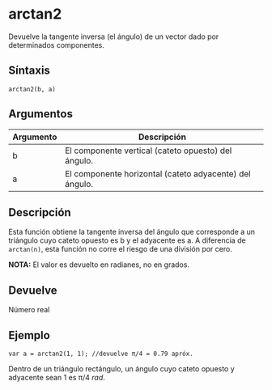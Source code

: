 # arctan2

Devuelve la tangente inversa (el ángulo) de un vector dado por determinados componentes.

## Síntaxis

  
```gml  
arctan2(b, a)  
```  

## Argumentos

Argumento|Descripción|  
---|---|  
b|El componente vertical (cateto opuesto) del ángulo.|  
a|El componente horizontal (cateto adyacente) del ángulo.|  

## Descripción

Esta función obtiene la tangente inversa del ángulo que corresponde a un triángulo cuyo cateto opuesto es b y el adyacente es a. A diferencia de `arctan(n)`, esta función no corre el riesgo de una división por cero.   
  
**NOTA:** El valor es devuelto en radianes, no en grados.

## Devuelve

Número real

## Ejemplo

  
```gml  
var a = arctan2(1, 1); //devuelve π/4 = 0.79 apróx.  
```  
Dentro de un triángulo rectángulo, un ángulo cuyo cateto opuesto y adyacente sean 1 es π/4 _rad_.